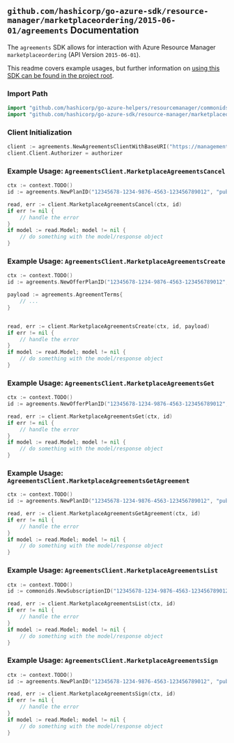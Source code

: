 
## `github.com/hashicorp/go-azure-sdk/resource-manager/marketplaceordering/2015-06-01/agreements` Documentation

The `agreements` SDK allows for interaction with Azure Resource Manager `marketplaceordering` (API Version `2015-06-01`).

This readme covers example usages, but further information on [using this SDK can be found in the project root](https://github.com/hashicorp/go-azure-sdk/tree/main/docs).

### Import Path

```go
import "github.com/hashicorp/go-azure-helpers/resourcemanager/commonids"
import "github.com/hashicorp/go-azure-sdk/resource-manager/marketplaceordering/2015-06-01/agreements"
```


### Client Initialization

```go
client := agreements.NewAgreementsClientWithBaseURI("https://management.azure.com")
client.Client.Authorizer = authorizer
```


### Example Usage: `AgreementsClient.MarketplaceAgreementsCancel`

```go
ctx := context.TODO()
id := agreements.NewPlanID("12345678-1234-9876-4563-123456789012", "publisherIdValue", "offerIdValue", "planIdValue")

read, err := client.MarketplaceAgreementsCancel(ctx, id)
if err != nil {
	// handle the error
}
if model := read.Model; model != nil {
	// do something with the model/response object
}
```


### Example Usage: `AgreementsClient.MarketplaceAgreementsCreate`

```go
ctx := context.TODO()
id := agreements.NewOfferPlanID("12345678-1234-9876-4563-123456789012", "publisherIdValue", "offerIdValue", "planIdValue")

payload := agreements.AgreementTerms{
	// ...
}


read, err := client.MarketplaceAgreementsCreate(ctx, id, payload)
if err != nil {
	// handle the error
}
if model := read.Model; model != nil {
	// do something with the model/response object
}
```


### Example Usage: `AgreementsClient.MarketplaceAgreementsGet`

```go
ctx := context.TODO()
id := agreements.NewOfferPlanID("12345678-1234-9876-4563-123456789012", "publisherIdValue", "offerIdValue", "planIdValue")

read, err := client.MarketplaceAgreementsGet(ctx, id)
if err != nil {
	// handle the error
}
if model := read.Model; model != nil {
	// do something with the model/response object
}
```


### Example Usage: `AgreementsClient.MarketplaceAgreementsGetAgreement`

```go
ctx := context.TODO()
id := agreements.NewPlanID("12345678-1234-9876-4563-123456789012", "publisherIdValue", "offerIdValue", "planIdValue")

read, err := client.MarketplaceAgreementsGetAgreement(ctx, id)
if err != nil {
	// handle the error
}
if model := read.Model; model != nil {
	// do something with the model/response object
}
```


### Example Usage: `AgreementsClient.MarketplaceAgreementsList`

```go
ctx := context.TODO()
id := commonids.NewSubscriptionID("12345678-1234-9876-4563-123456789012")

read, err := client.MarketplaceAgreementsList(ctx, id)
if err != nil {
	// handle the error
}
if model := read.Model; model != nil {
	// do something with the model/response object
}
```


### Example Usage: `AgreementsClient.MarketplaceAgreementsSign`

```go
ctx := context.TODO()
id := agreements.NewPlanID("12345678-1234-9876-4563-123456789012", "publisherIdValue", "offerIdValue", "planIdValue")

read, err := client.MarketplaceAgreementsSign(ctx, id)
if err != nil {
	// handle the error
}
if model := read.Model; model != nil {
	// do something with the model/response object
}
```
